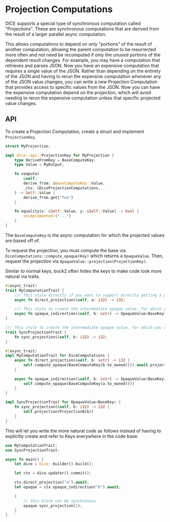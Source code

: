 # Projection Computations

DICE supports a special type of synchronous computation called "Projections".
These are synchronous computations that are derived from the result of a larger parallel async computation.

This allows computations to depend on only "portions" of the result of another computation, allowing the parent computation
to be resurrected more often and not need be recomputed if only the unused portions of the dependent result changes.
For example, you may have a computation that retrieves and parses JSON. Now you have an expensive computation that
requires a single value of the JSON. Rather than depending on the entirety of the JSON and having to rerun the expensive
computation whenever any of the JSON value changes, you can write a new Projection Computation that provides access to
specific values from the JSON. Now you can have the expensive computation depend on the projection, which will avoid needing
to rerun the expensive computation unless that specific projected value changes.

## API

To create a Projection Computation, create a struct and implement `ProjectionKey`.

```rust
struct MyProjection;

impl dice::api::ProjectionKey for MyProjection {
    type DeriveFromKey = BaseComputeKey;
    type Value = MyOutput;

    fn compute(
        &self,
        derive_from: &BaseComputeKey::Value,
        _ctx: &DiceProjectionComputations,
    ) -> Self::Value {
        derive_from.get("foo")
    }

    fn equality(x: &Self::Value, y: &Self::Value) -> bool {
        unimplemented!("...")
    }
}
```
The `BaseComputeKey` is the async computation for which the projected values are based off of.


To request the projection, you must compute the base via `DiceComputations::compute_opaque(Key)` which returns a `OpaqueValue`.
Then, request the projection via `OpaqueValue::projection(ProjectionKey)`.

Similar to normal keys, buck2 often hides the keys to make code look more natural via traits.

```rust
#[async_trait]
trait MyComputationTrait {
    /// This style directly if you want to support directly getting a projected value asynchronously from the ctx
    async fn direct_projection(&self, a: i32) -> i32;

    /// This style to create the intermediate opaque value, for which you can have a separate synchronous call for projecting
    async fn opaque_indirection(&self, b: &str) -> OpaqueValue<BaseKey>;
}

/// This style to create the intermediate opaque value, for which you can have a separate synchronous call for projecting
trait SyncProjectionTrait {
    fn sync_projection(&self, b: i32) -> i32;
}

#[async_trait]
impl MyComputationTrait for DiceComputations {
    async fn direct_projection(&self, b: &str) -> i32 {
        self.compute_opaque(BaseComputeKey(b.to_owned())).await.projection(ProjectionA)
    }

    async fn opaque_indirection(&self, b: &str) -> OpaqueValue<BaseKey> {
        self.compute_opaque(BaseComputeKey(a.to_owned()))
    }
}

impl SyncProjectionTrait for OpaqueValue<BaseKey> {
    fn sync_projection(&self, b: i32) -> i32 {
        self.projection(ProjectionB(b))
    }
}
```

This will let you write the more natural code as follows instead of having to explicitly create and refer to Keys everywhere in the code base:
```rust
use MyComputationTrait;
use SyncProjectionTrait;

async fn main() {
    let dice = Dice::builder().build();

    let ctx = dice.updater().commit();

    ctx.direct_projection("a").await;
    let opaque = ctx.opaque_indirection("b").await;

    {
        // this block can be synchronous
        opaque.sync_projection(1);
    }
}
```
